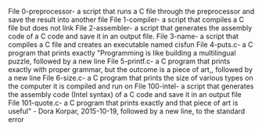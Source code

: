 File 0-preprocessor- a script that runs a C file through the preprocessor and save the result into another file
File 1-compiler- a script that compiles a C file but does not link
File 2-assembler-  a script that generates the assembly code of a C code and save it in an output file.
File 3-name- a script that compiles a C file and creates an executable named cisfun
File 4-puts.c- a C program that prints exactly "Programming is like building a multilingual puzzle, followed by a new line
File 5-printf.c- a C program that prints exactly with proper grammar, but the outcome is a piece of art,, followed by a new line
File 6-size.c-  a C program that prints the size of various types on the computer it is compiled and run on
File 100-intel- a script that generates the assembly code (Intel syntax) of a C code and save it in an output file
File 101-quote.c- a C program that prints exactly and that piece of art is useful" - Dora Korpar, 2015-10-19, followed by a new line, to the standard error

